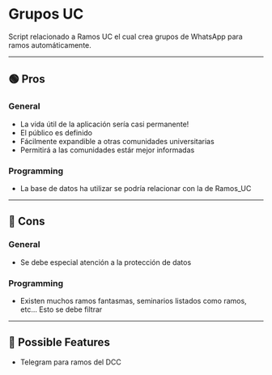 # Grupos UC
Script relacionado a Ramos UC el cual crea grupos de WhatsApp para ramos automáticamente.

----------------------------------------------------------------------------------------------
## 🟢 Pros

### General
- La vida útil de la aplicación sería casi permanente!
- El público es definido
- Fácilmente expandible a otras comunidades universitarias
- Permitirá a las comunidades estár mejor informadas

### Programming
- La base de datos ha utilizar se podría relacionar con la de Ramos_UC

----------------------------------------------------------------------------------------------
## 🔴 Cons

### General
- Se debe especial atención a la protección de datos

### Programming
- Existen muchos ramos fantasmas, seminarios listados como ramos, etc... Esto se debe filtrar

----------------------------------------------------------------------------------------------

## 🔵 Possible Features
- Telegram para ramos del DCC
